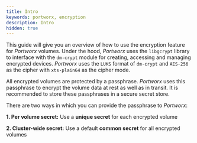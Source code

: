 ```yaml
---
title: Intro
keywords: portworx, encryption
description: Intro
hidden: true
---
```


This guide will give you an overview of how to use the encryption feature for _Portworx_ volumes. Under the hood, _Portworx_ uses the `libgcrypt` library to interface with the `dm-crypt` module for creating, accessing and managing encrypted devices. _Portworx_ uses the `LUKS` format of `dm-crypt` and `AES-256` as the cipher with `xts-plain64` as the cipher mode.

All encrypted volumes are protected by a passphrase. _Portworx_ uses this passphrase to encrypt the volume data at rest as well as in transit. It is recommended to store these passphrases in a secure secret store.

There are two ways in which you can provide the passphrase to _Portworx_:

**1. Per volume secret:** Use a **unique secret** for each encrypted volume

**2. Cluster-wide secret:** Use a default **common secret** for all encrypted volumes
